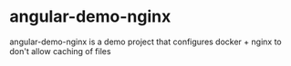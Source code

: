 # angular-demo-nginx
angular-demo-nginx is a demo project that configures docker + nginx to don't allow caching of files
